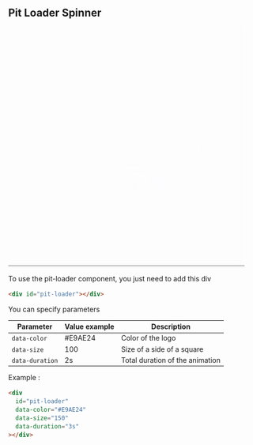 ## Pit Loader Spinner

![loader](assets/pit-loader.gif)

To use the pit-loader component, you just need to add this div

```html
<div id="pit-loader"></div>
```

You can specify parameters

| Parameter       | Value example | Description                     |
| --------------- | ------------- | ------------------------------- |
| `data-color`    | #E9AE24       | Color of the logo               |
| `data-size`     | 100           | Size of a side of a square      |
| `data-duration` | 2s            | Total duration of the animation |

Example :

```html
<div
  id="pit-loader"
  data-color="#E9AE24"
  data-size="150"
  data-duration="3s"
></div>
```
